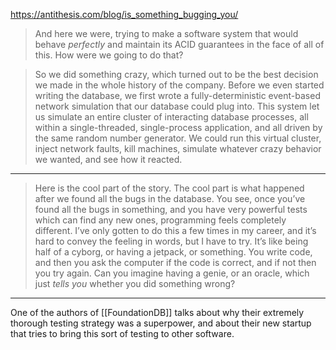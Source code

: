 https://antithesis.com/blog/is_something_bugging_you/

> And here we were, trying to make a software system that would behave _perfectly_ and maintain its ACID guarantees in the face of all of this. How were we going to do that?

> So we did something crazy, which turned out to be the best decision we made in the whole history of the company. Before we even started writing the database, we first wrote a fully-deterministic event-based network simulation that our database could plug into. This system let us simulate an entire cluster of interacting database processes, all within a single-threaded, single-process application, and all driven by the same random number generator. We could run this virtual cluster, inject network faults, kill machines, simulate whatever crazy behavior we wanted, and see how it reacted.

----

> Here is the cool part of the story. The cool part is what happened after we found all the bugs in the database. You see, once you’ve found all the bugs in something, and you have very powerful tests which can find any new ones, programming feels completely different. I’ve only gotten to do this a few times in my career, and it’s hard to convey the feeling in words, but I have to try. It’s like being half of a cyborg, or having a jetpack, or something. You write code, and then you ask the computer if the code is correct, and if not then you try again. Can you imagine having a genie, or an oracle, which just _tells you_ whether you did something wrong?

---

One of the authors of [[FoundationDB]] talks about why their extremely thorough testing strategy was a superpower, and about their new startup that tries to bring this sort of testing to other software.